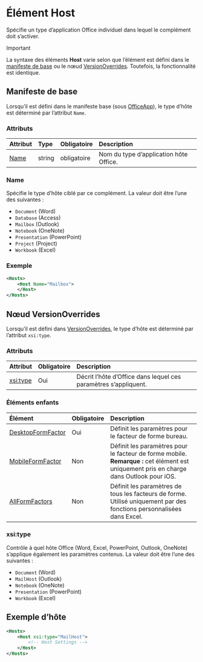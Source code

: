 # <a name="host-element"></a>Élément Host

Spécifie un type d’application Office individuel dans lequel le complément doit s’activer.

> [!IMPORTANT] 
> La syntaxe des éléments **Host** varie selon que l’élément est défini dans le [manifeste de base](#basic-manifest) ou le nœud [VersionOverrides](#versionoverrides-node). Toutefois, la fonctionnalité est identique.  

## <a name="basic-manifest"></a>Manifeste de base

Lorsqu’il est défini dans le manifeste base (sous [OfficeApp](officeapp.md)), le type d’hôte est déterminé par l’attribut `Name`.   

### <a name="attributes"></a>Attributs

| Attribut     | Type   | Obligatoire | Description                                      |
|:--------------|:-------|:---------|:-------------------------------------------------|
| [Name](#name) | string | obligatoire | Nom du type d’application hôte Office. |

### <a name="name"></a>Name
Spécifie le type d’hôte ciblé par ce complément. La valeur doit être l’une des suivantes :

- `Document` (Word)
- `Database` (Access)
- `Mailbox` (Outlook)
- `Notebook` (OneNote)
- `Presentation` (PowerPoint)
- `Project` (Project)
- `Workbook` (Excel)

### <a name="example"></a>Exemple
```xml
<Hosts>
    <Host Name="Mailbox">
    </Host>
</Hosts>
```

## <a name="versionoverrides-node"></a>Nœud VersionOverrides
Lorsqu’il est défini dans [VersionOverrides](versionoverrides.md), le type d’hôte est déterminé par l’attribut `xsi:type`. 

### <a name="attributes"></a>Attributs

|  Attribut  |  Obligatoire  |  Description  |
|:-----|:-----|:-----|
|  [xsi:type](#xsitype)  |  Oui  | Décrit l’hôte d’Office dans lequel ces paramètres s’appliquent.|

### <a name="child-elements"></a>Éléments enfants

|  Élément |  Obligatoire  |  Description  |
|:-----|:-----|:-----|
|  [DesktopFormFactor](desktopformfactor.md)    |  Oui   |  Définit les paramètres pour le facteur de forme bureau. |
|  [MobileFormFactor](mobileformfactor.md)    |  Non   |  Définit les paramètres pour le facteur de forme mobile. **Remarque :** cet élément est uniquement pris en charge dans Outlook pour iOS. |
|  [AllFormFactors](allformfactors.md)    |  Non   |  Définit les paramètres de tous les facteurs de forme. Utilisé uniquement par des fonctions personnalisées dans Excel. |

### <a name="xsitype"></a>xsi:type

Contrôle à quel hôte Office (Word, Excel, PowerPoint, Outlook, OneNote) s’applique également les paramètres contenus. La valeur doit être l’une des suivantes :

- `Document` (Word)
- `MailHost` (Outlook)    
- `Notebook` (OneNote)
- `Presentation` (PowerPoint)
- `Workbook` (Excel)

## <a name="host-example"></a>Exemple d’hôte 
```xml
<Hosts>
    <Host xsi:type="MailHost">
        <!-- Host Settings -->
    </Host>
</Hosts>
```
